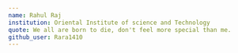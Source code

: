```yaml
---
name: Rahul Raj
institution: Oriental Institute of science and Technology
quote: We all are born to die, don't feel more special than me.
github_user: Rara1410
---
```

